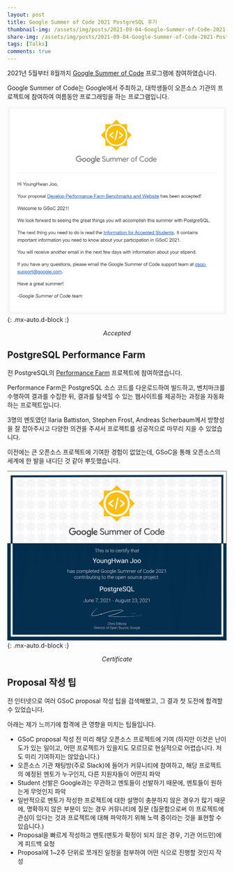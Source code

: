 ```yaml
---
layout: post
title: Google Summer of Code 2021 PostgreSQL 후기
thumbnail-img: /assets/img/posts/2021-09-04-Google-Summer-of-Code-2021-PostgreSQL-후기/thumb.png
share-img: /assets/img/posts/2021-09-04-Google-Summer-of-Code-2021-PostgreSQL-후기/thumb.png
tags: [Talks]
comments: true
---
```


2021년 5월부터 8월까지 [Google Summer of Code](https://summerofcode.withgoogle.com/) 프로그램에 참여하였습니다.

Google Summer of Code는 Google에서 주최하고, 대학생들이 오픈소스 기관의 프로젝트에 참여하여 여름동안 프로그래밍을 하는 프로그램입니다.

![certificate.png](/assets/img/posts/2021-09-04-Google-Summer-of-Code-2021-PostgreSQL-후기/accepted.png){: .mx-auto.d-block :}
<p align="center"><i>Accepted</i></p>

## PostgreSQL Performance Farm

전 PostgreSQL의 [Performance Farm](https://summerofcode.withgoogle.com/archive/2021/projects/5285139025756160) 프로젝트에 참여하였습니다.

Performance Farm은 PostgreSQL 소스 코드를 다운로드하여 빌드하고, 벤치마크를 수행하여 결과를 수집한 뒤, 결과를 탐색힐 수 있는 웹사이트를 제공하는 과정을 자동화하는 프로젝트입니다.

3명의 멘토였던 Ilaria Battiston, Stephen Frost, Andreas Scherbaum께서 방향성을 잘 잡아주시고 다양한 의견을 주셔서 프로젝트를 성공적으로 마무리 지을 수 있었습니다.

이전에는 큰 오픈소스 프로젝트에 기여한 경험이 없었는데, GSoC을 통해 오픈소스의 세계에 한 발을 내디딘 것 같아 뿌듯했습니다.

![certificate.png](/assets/img/posts/2021-09-04-Google-Summer-of-Code-2021-PostgreSQL-후기/certificate.png){: .mx-auto.d-block :}
<p align="center"><i>Certificate</i></p>

## Proposal 작성 팁

전 인터넷으로 여러 GSoC proposal 작성 팁을 검색해봤고, 그 결과 첫 도전에 합격할 수 있었습니다.

아래는 제가 느끼기에 합격에 큰 영향을 미치는 팁들입니다.

- GSoC proposal 작성 전 미리 해당 오픈소스 프로젝트에 기여 (하지만 이것은 난이도가 있는 일이고, 어떤 프로젝트가 있을지도 모르므로 현실적으로 어렵습니다. 저도 미리 기여하지는 않았습니다.)
- 오픈소스 기관 채팅방(주로 Slack)에 들어가 커뮤니티에 참여하고, 해당 프로젝트의 예정된 멘토가 누구인지, 다른 지원자들이 어떤지 파악
- Student 선발은 Google과는 무관하고 멘토들이 선발하기 때문에, 멘토들이 원하는게 무엇인지 파악
- 일반적으로 멘토가 작성한 프로젝트에 대한 설명이 충분하지 않은 경우가 많기 때문에, 명확하지 않은 부분이 있는 경우 커뮤니티에 질문 (질문함으로써 이 프로젝트에 관심이 있다는 것과 프로젝트에 대해 파악하기 위해 노력 중이라는 것을 표현할 수 있습니다.)
- Proposal을 빠르게 작성하고 멘토(멘토가 확정이 되지 않은 경우, 기관 어드민)에게 피드백 요청
- Proposal에 1~2주 단위로 쪼개진 일정을 첨부하여 어떤 식으로 진행할 것인지 작성
